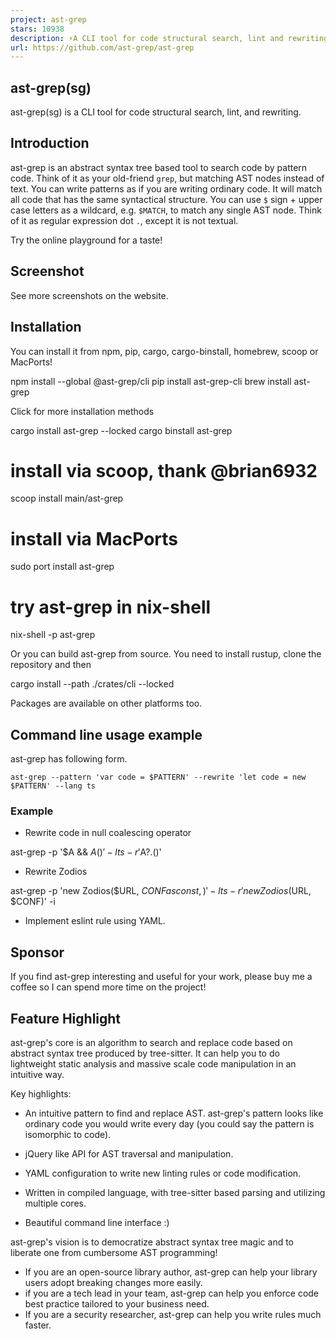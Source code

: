 ```yaml
---
project: ast-grep
stars: 10938
description: ⚡A CLI tool for code structural search, lint and rewriting. Written in Rust
url: https://github.com/ast-grep/ast-grep
---
```


ast-grep(sg)
------------

ast-grep(sg) is a CLI tool for code structural search, lint, and rewriting.

Introduction
------------

ast-grep is an abstract syntax tree based tool to search code by pattern code. Think of it as your old-friend `grep`, but matching AST nodes instead of text. You can write patterns as if you are writing ordinary code. It will match all code that has the same syntactical structure. You can use `$` sign + upper case letters as a wildcard, e.g. `$MATCH`, to match any single AST node. Think of it as regular expression dot `.`, except it is not textual.

Try the online playground for a taste!

Screenshot
----------

See more screenshots on the website.

Installation
------------

You can install it from npm, pip, cargo, cargo-binstall, homebrew, scoop or MacPorts!

npm install --global @ast-grep/cli
pip install ast-grep-cli
brew install ast-grep

Click for more installation methods

cargo install ast-grep --locked
cargo binstall ast-grep

# install via scoop, thank @brian6932
scoop install main/ast-grep

# install via MacPorts
sudo port install ast-grep

# try ast-grep in nix-shell
nix-shell -p ast-grep

Or you can build ast-grep from source. You need to install rustup, clone the repository and then

cargo install --path ./crates/cli --locked

Packages are available on other platforms too.

Command line usage example
--------------------------

ast-grep has following form.

```
ast-grep --pattern 'var code = $PATTERN' --rewrite 'let code = new $PATTERN' --lang ts
```

### Example

-   Rewrite code in null coalescing operator

ast-grep -p '$A && $A()' -l ts -r '$A?.()'

-   Rewrite Zodios

ast-grep -p 'new Zodios($URL,  $CONF as const,)' -l ts -r 'new Zodios($URL, $CONF)' -i

-   Implement eslint rule using YAML.

Sponsor
-------

If you find ast-grep interesting and useful for your work, please buy me a coffee so I can spend more time on the project!

Feature Highlight
-----------------

ast-grep's core is an algorithm to search and replace code based on abstract syntax tree produced by tree-sitter. It can help you to do lightweight static analysis and massive scale code manipulation in an intuitive way.

Key highlights:

-   An intuitive pattern to find and replace AST. ast-grep's pattern looks like ordinary code you would write every day (you could say the pattern is isomorphic to code).
    
-   jQuery like API for AST traversal and manipulation.
    
-   YAML configuration to write new linting rules or code modification.
    
-   Written in compiled language, with tree-sitter based parsing and utilizing multiple cores.
    
-   Beautiful command line interface :)
    

ast-grep's vision is to democratize abstract syntax tree magic and to liberate one from cumbersome AST programming!

-   If you are an open-source library author, ast-grep can help your library users adopt breaking changes more easily.
-   if you are a tech lead in your team, ast-grep can help you enforce code best practice tailored to your business need.
-   If you are a security researcher, ast-grep can help you write rules much faster.
